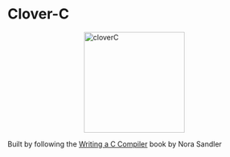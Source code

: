 # Clover-C

<img src="https://github.com/user-attachments/assets/c2b630b4-3086-4132-b061-00773c4e7f0a" style="display: block; margin: 0 auto" width="200" alt="cloverC"/>

Built by following the [Writing a C Compiler](https://nostarch.com/writing-c-compiler) book by Nora Sandler